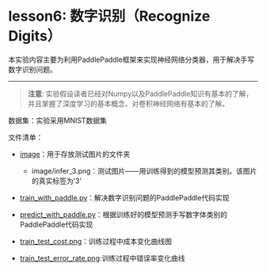 # lesson6: 数字识别（Recognize Digits） 
本实验内容主要为利用PaddlePaddle框架来实现神经网络分类器，用于解决手写数字识别问题。

***

>**注意**: 实验假设读者已经对Numpy以及PaddlePaddle知识有基本的了解，并且掌握了深度学习的基本概念、对卷积神经网络有基本的了解。

数据集：实验采用MNIST数据集

文件清单：

  * [image](image)：用于存放测试图片的文件夹
    * image/infer_3.png：测试图片——用训练得到的模型预测其类别。该图片的真实标签为‘3’

  * [train_with_paddle.py](train_with_paddle.py)：解决数字识别问题的PaddlePaddle代码实现
  
  * [predict_with_paddle.py](predict_with_paddle.py)：根据训练好的模型预测手写数字体类别的PaddlePaddle代码实现

  * [train_test_cost.png](train_test_cost.png)：训练过程中成本变化曲线图

  * [train_test_error_rate.png](train_test_error_rate.png):训练过程中错误率变化曲线

